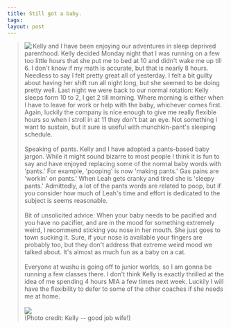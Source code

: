 ```yaml
---
title: Still got a baby.
tags: 
layout: post
---
```

><img src="http://fuzzymonk.com/photos/leah/image/595/IMG_6267.JPG" class="picture" align="left" />Kelly and I have been enjoying our adventures in sleep deprived parenthood.  Kelly decided Monday night that I was running on a few too little hours that she put me to bed at 10 and didn't wake me up till 6.  I don't know if my math is accurate, but that is nearly 8 hours.  Needless to say I felt pretty great all of yesterday.  I felt a bit guilty about having her shift run all night long, but she seemed to be doing pretty well.  Last night we were back to our normal rotation: Kelly sleeps form 10 to 2, I get 2 till morning.  Where morning is either when I have to leave for work or help with the baby, whichever comes first.  Again, luckily the company is nice enough to give me really flexible hours so when I stroll in at 11 they don't bat an eye.  Not something I want to sustain, but it sure is useful with munchkin-pant's sleeping schedule.  <br /><br />Speaking of pants.  Kelly and I have adopted a pants-based baby jargon.  While it might sound bizarre to most people I think it is fun to say and have enjoyed replacing some of the normal baby words with 'pants.'  For example, 'pooping' is now 'making pants.' Gas pains are 'workin' on pants.' When Leah gets cranky and tired she is 'sleepy pants.' Admittedly, a lot of the pants words are related to poop, but if you consider how much of Leah's time and effort is dedicated to the subject is seems reasonable.<br /><br />Bit of unsolicited advice: When your baby needs to be pacified and you have no pacifier, and are in the mood for something extremely weird, I recommend sticking you nose in her mouth.  She just goes to town sucking it.  Sure, if your nose is available your fingers are probably too, but they don't address that extreme weird mood we talked about.  It's almost as much fun as a baby on a cat.<br /><br />Everyone at wushu is going off to junior worlds, so I am gonna be running a few classes there.  I don't think Kelly is exactly thrilled at the idea of me spending 4 hours MIA a few times next week.  Luckily I will have the flexibility to defer to some of the other coaches if she needs me at home.<br /><br /><img src="http://fuzzymonk.com/photos/cats/image/595/IMG_6165.JPG" class="picture" /><br />(Photo credit: Kelly -- good job wife!)
